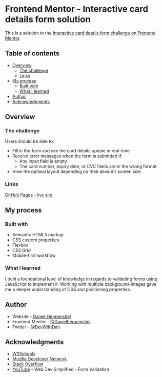 # Frontend Mentor - Interactive card details form solution

This is a solution to the [Interactive card details form challenge on Frontend Mentor](https://www.frontendmentor.io/challenges/interactive-card-details-form-XpS8cKZDWw).

## Table of contents

- [Overview](#overview)
  - [The challenge](#the-challenge)
  - [Links](#links)
- [My process](#my-process)
  - [Built with](#built-with)
  - [What I learned](#what-i-learned)
- [Author](#author)
- [Acknowledgments](#acknowledgments)

## Overview

### The challenge

Users should be able to:

- Fill in the form and see the card details update in real-time
- Receive error messages when the form is submitted if:
  - Any input field is empty
  - The card number, expiry date, or CVC fields are in the wrong format
- View the optimal layout depending on their device's screen size

### Links

[GitHub Pages - live site](https://danielheppenstiel.github.io/Interactive-form-solution/)

## My process

### Built with

- Semantic HTML5 markup
- CSS custom properties
- Flexbox
- CSS Grid
- Mobile-first workflow

### What I learned

I built a foundational level of knowledge in regards to validating forms using JavaScript to implement it. Working with multiple background-images gave me a deeper understanding of CSS and positioning properties.

## Author

- Website - [Daniel Heppenstiel](https://github.com/Danielheppenstiel)
- Frontend Mentor - [@Danielheppenstiel](https://www.frontendmentor.io/profile/Danielheppenstiel)
- Twitter - [@DevWithDan](https://twitter.com/DevWithDan)

## Acknowledgments

- [W3Schools](https://www.w3schools.com/)
- [Mozilla Developer Network](https://developer.mozilla.org/en-US/)
- [Stack Overflow](https://stackoverflow.com/)
- [YouTube](https://www.youtube.com/watch?v=In0nB0ABaUk&t=325s) - Web Dev Simplified - Form Validation
